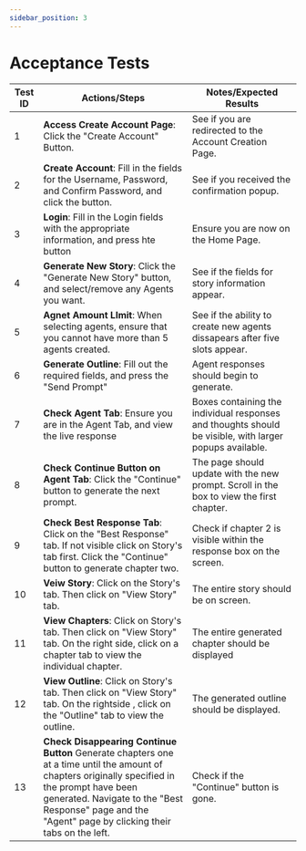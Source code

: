 ```yaml
---
sidebar_position: 3
---
```

# Acceptance Tests

| Test ID | Actions/Steps | Notes/Expected Results
| -------- | ------- | -------
| 1 | **Access Create Account Page**: Click the "Create Account" Button. | See if you are redirected to the Account Creation Page.
| 2 | **Create Account**: Fill in the fields for the Username, Password, and Confirm Password, and click the button. | See if you received the confirmation popup.
| 3 | **Login**: Fill in the Login fields with the appropriate information, and press hte button | Ensure you are now on the Home Page.
| 4 | **Generate New Story**: Click the "Generate New Story" button, and select/remove any Agents you want. | See if the fields for story information appear.
| 5 | **Agnet Amount LImit**: When selecting agents, ensure that you cannot have more than 5 agents created. | See if the ability to create new agents dissapears after five slots appear.
| 6 | **Generate Outline**: Fill out the required fields, and press the "Send Prompt" | Agent responses should begin to generate.
| 7 | **Check Agent Tab**: Ensure you are in the Agent Tab, and view the live response | Boxes containing the individual responses and thoughts should be visible, with larger popups available.
| 8 | **Check Continue Button on Agent Tab**: Click the "Continue" button to generate the next prompt. | The page should update with the new prompt. Scroll in the box to view the first chapter.
| 9 | **Check Best Response Tab**: Click on the "Best Response" tab. If not visible click on Story's tab first. Click the "Continue" button to generate chapter two. | Check if chapter 2 is visible within the response box on the screen.
| 10 | **Veiw Story**: Click on the Story's tab. Then click on "View Story" tab. | The entire story should be on screen.
| 11 | **View Chapters**: Click on Story's tab. Then click on "View Story" tab. On the right side, click on a chapter tab to view the individual chapter. | The entire generated chapter should be displayed
| 12 | **View Outline**: Click on Story's tab. Then click on "View Story" tab. On the rightside , click on the "Outline" tab to view the outline. | The generated outline should be displayed.
| 13| **Check Disappearing Continue Button** Generate chapters one at a time until the amount of chapters originally specified in the prompt have been generated. Navigate to the "Best Response" page and the "Agent" page by clicking their tabs on the left. | Check if the "Continue" button is gone.
